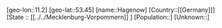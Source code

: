 ﻿---
location: [53.45,11.2]
type: City
tags:
- geo/City


SpocWebEntityId: 30701
isDeleted: false
confidential: public

---
[geo-lon::11.2]
[geo-lat::53.45]
[name::Hagenow]
[Country::[[Germany]]]
[State :: [[../../Mecklenburg-Vorpommern]] ]
[Population::]
[Unknown::]

